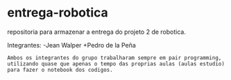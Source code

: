 # entrega-robotica
repositoria para armazenar a entrega do projeto 2 de robotica.

Integrantes: 
	-Jean Walper
	+Pedro de la Peña

	Ambos os integrantes do grupo trabalharam sempre em pair programming, utilizando quase que apenas o tempo das proprias aulas (aulas estudio) para fazer o notebook dos codigos.
